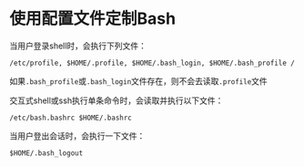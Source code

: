 # 使用配置文件定制Bash
当用户登录shell时，会执行下列文件：
```
/etc/profile, $HOME/.profile, $HOME/.bash_login, $HOME/.bash_profile /
```

如果`.bash_profile`或`.bash_login`文件存在，则不会去读取`.profile`文件

交互式shell或ssh执行单条命令时，会读取并执行以下文件：
```
/etc/bash.bashrc $HOME/.bashrc
```

当用户登出会话时，会执行一下文件：
```shell
$HOME/.bash_logout
```